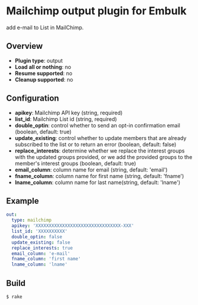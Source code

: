 # Mailchimp output plugin for Embulk

add e-mail to List in MailChimp.

## Overview

* **Plugin type**: output
* **Load all or nothing**: no
* **Resume supported**: no
* **Cleanup supported**: no

## Configuration

- **apikey**: Mailchimp API key (string, required)
- **list_id**: Mailchimp List id (string, required)
- **double_optin**: control whether to send an opt-in confirmation email (boolean, default: true)
- **update_existing**: control whether to update members that are already subscribed to the list or to return an error (boolean, default: false)
- **replace_interests**: determine whether we replace the interest groups with the updated groups provided, or we add the provided groups to the member's interest groups (boolean, default: true)
- **email_column**: column name for email (string, default: 'email')
- **fname_column**: column name for first name (string, default: 'fname')
- **lname_column**: column name for last name(string, default: 'lname')

## Example

```yaml
out:
  type: mailchimp
  apikey: 'XXXXXXXXXXXXXXXXXXXXXXXXXXXXXXXX-XXX'
  list_id: 'XXXXXXXXXX'
  double_optin: false
  update_existing: false
  replace_interests: true
  email_column: 'e-mail'
  fname_column: 'first name'
  lname_column: 'lname'
```


## Build

```
$ rake
```
